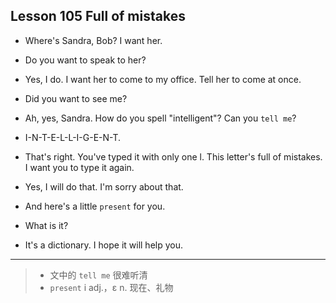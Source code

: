 ## Lesson 105 Full of mistakes

- Where's Sandra, Bob?
I want her.
- Do you want to speak to her?
- Yes, I do.
I want her to come to my office.
Tell her to come at once.

- Did you want to see me?
- Ah, yes, Sandra.
How do you spell "intelligent"?
Can you `tell me`?
- I-N-T-E-L-L-I-G-E-N-T.
- That's right. 
You've typed it with only one l.
This letter's full of mistakes.
I want you to type it again.
- Yes, I will do that.
I'm sorry about that.
- And here's a little `present` for you.
- What is it?
- It's a dictionary. 
I hope it will help you.

---

> - 文中的 `tell me` 很难听清
> - `present` i adj.，ɛ n. 现在、礼物